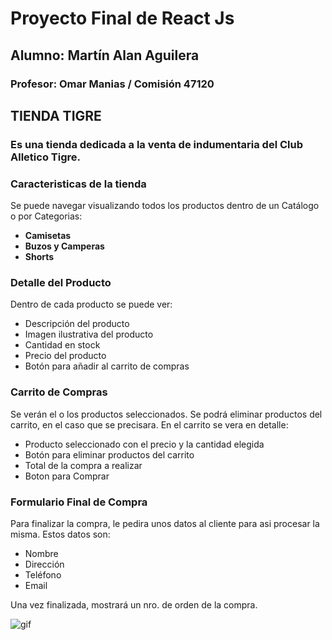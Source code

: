 # Proyecto Final de React Js
## Alumno: Martín Alan Aguilera
### Profesor: Omar Manias / Comisión 47120


## TIENDA TIGRE
### Es una tienda dedicada a la venta de indumentaria del Club Alletico Tigre. 

### Caracteristicas de la tienda
Se puede navegar visualizando todos los productos dentro de un Catálogo o por Categorias:
- **Camisetas**
- **Buzos y Camperas**
- **Shorts**

### Detalle del Producto

Dentro de cada producto se puede ver:
- Descripción del producto
- Imagen ilustrativa del producto
- Cantidad en stock
- Precio del producto
- Botón para añadir al carrito de compras


### Carrito de Compras
Se verán el o los productos seleccionados. Se podrá eliminar productos del carrito, en el caso que se precisara.
En el carrito se vera en detalle:
- Producto seleccionado con el precio y la cantidad elegida
- Botón para eliminar productos del carrito
- Total de la compra a realizar
- Boton para Comprar

### Formulario Final de Compra
Para finalizar la compra, le pedira unos datos al cliente para asi procesar la misma. Estos datos son:
- Nombre
- Dirección
- Teléfono
- Email

Una vez finalizada, mostrará un nro. de orden de la compra.


![gif](./src/assets/GIF%20Proyecto%20Final%20-%20React%20Js.gif)